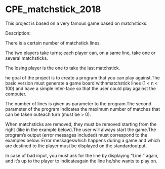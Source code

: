 # CPE_matchstick_2018
This project is based on a very famous game based on matchsticks.


Description:

There is a certain number of matchstick lines.

The two players take turns; each player can, on a same line, take one or several matchsticks.

The losing player is the one to take the last matchstick.

he goal of the project is to create a program that you can play against.The basic version must generate a game board withnmatchstick lines (1 < n < 100) and have a simple inter-face so that the user could play against the computer.

The number of lines is given as parameter to the program.The second parameter of the program indicates the maximum number of matches that can be taken outeach turn (must be > 0).

When matchsticks are removed, they must be removed starting from the right (like in the example below).The user will always start the game.The program’s output (error messages included) must correspond to the examples below. Error messageswhich happens during a game and which are destined to the player must be displayed on the standardoutput.

In case of bad input, you must ask for the line by displaying “Line:” again, and it’s up to the player to indicateagain the line he/she wants to play on.
